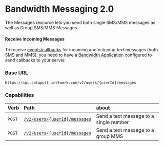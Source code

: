 # Bandwidth Messaging 2.0

The Messages resource lets you send both single SMS/MMS messages as well as Group SMS/MMS Messages.

#### Receive Incoming Messages
To receive [events/callbacks](../events/messageEvents.md) for incoming and outgoing text messages (both SMS and MMS), you need to have a [Bandwidth Application](../applications/about.md) configured to send callbacks to your server.

### Base URL

`https://api.catapult.inetwork.com/v2/users/{userId}/messages`

### Capabilities

| Verb                           | Path                                             | about                                  |
|:-------------------------------|:-------------------------------------------------|:---------------------------------------|
| <code class="post">POST</code> | [`/v2/users/{userId}/messages`](createSingle.md) | Send a text message to a single number |
| <code class="post">POST</code> | [`/v2/users/{userId}/messages`](createGroup.md)  | Send a text message to a group MMS     |
